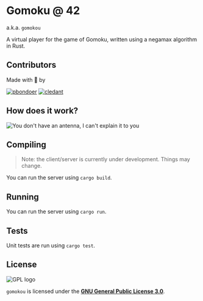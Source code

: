 # Gomoku @ 42

a.k.a. `gomokou`

A virtual player for the game of Gomoku, written using a negamax algorithm in
Rust.

## Contributors

Made with 💖 by

[![pbondoer](https://github.com/pbondoer.png?size=40 "pbondoer")](https://github.com/pbondoer)
[![cledant](https://github.com/cledant.png?size=40 "cledant")](https://github.com/cledant)

## How does it work?

![You don't have an antenna, I can't explain it to you](https://danbooru.donmai.us/data/__fujiwara_no_mokou_houraisan_kaguya_and_po_teletubbies_and_etc_drawn_by_shangguan_feiying__0703efcb830540985dc7539ae2bb0b2b.jpg)

## Compiling

> Note: the client/server is currently under development. Things may change.

You can run the server using `cargo build`.

## Running

You can run the server using `cargo run`.

## Tests

Unit tests are run using `cargo test`.

## License

![GPL logo](https://www.gnu.org/graphics/gplv3-127x51.png "GNU General Public License")

`gomokou` is licensed under the [**GNU General Public License
3.0**](LICENSE).
